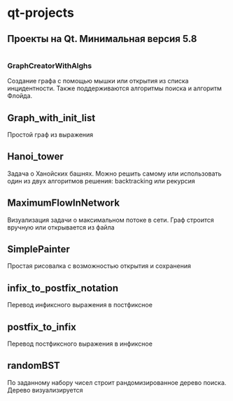 # qt-projects
## Проекты на Qt. Минимальная версия 5.8 
#
### GraphCreatorWithAlghs
Создание графа с помощью мышки или открытия из списка инцидентности.
Также поддерживаются алгоритмы поиска и алгоритм Флойда.

## Graph_with_init_list
Простой граф из выражения

## Hanoi_tower
Задача о Ханойских башнях. Можно решить самому или использовать
один из двух алгоритмов решения: backtracking или рекурсия

## MaximumFlowInNetwork
Визуализация задачи о максимальном потоке в сети.
Граф строится вручную или открывается из  файла

## SimplePainter
Простая рисовалка с возможностью открытия и сохранения

## infix_to_postfix_notation
Перевод инфиксного выражения в постфиксное

## postfix_to_infix
Перевод постфиксного выражения в инфиксное

## randomBST
По заданному набору чисел строит рандомизированное дерево поиска.
Дерево визуализируется
